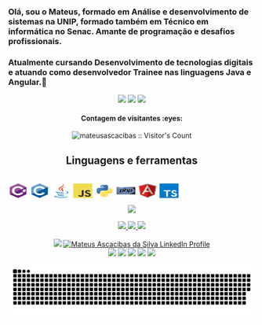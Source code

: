 ### Olá, sou o Mateus, formado em Análise e desenvolvimento de sistemas na UNIP, formado também em Técnico em informática no Senac. Amante de programação e desafios profissionais. 
### Atualmente cursando Desenvolvimento de tecnologias digitais e atuando como desenvolvedor Trainee nas linguagens Java e Angular.💬

<p align="center">

 <img src="https://badges.pufler.dev/years/mateusascacibas"/>
 <img src="https://badges.pufler.dev/repos/mateusascacibas"/>
 <img src="https://badges.pufler.dev/commits/monthly/mateusascacibas" />

</p>

<p align = "center" >
<h4 align="center">Contagem de visitantes :eyes:</h4>
<p align="center"><img src="https://profile-counter.glitch.me/{Mateus-Ascacibas}/count.svg" alt="mateusascacibas :: Visitor's Count" /></p>
<p align="center">
   
<div>
 
 <h2 align="center">Linguagens e ferramentas</h2>

<p align="center">
 <div style="display: inline-block" align="center"><br>
               <img align="center" alt="Mateus-C#" height="30" width="40" src = "https://raw.githubusercontent.com/devicons/devicon/master/icons/csharp/csharp-original.svg">
               <img align="center" alt="Mateus-C" height="30" width="40" src = "https://raw.githubusercontent.com/devicons/devicon/master/icons/c/c-original.svg">
               <img align="center" alt="Mateus-Java" height="30" width="40" src = "https://raw.githubusercontent.com/devicons/devicon/master/icons/java/java-original.svg">
               <img align="center" alt="Mateus-Javacript" height="30" width="40" src = "https://raw.githubusercontent.com/devicons/devicon/master/icons/javascript/javascript-original.svg">
               <img align="center" alt="Mateus-Python" height="30" width="40" src = "https://raw.githubusercontent.com/devicons/devicon/master/icons/python/python-original.svg">
   <img align="center" alt="Mateus-PHP" height="30" width="40" src = "https://raw.githubusercontent.com/devicons/devicon/master/icons/php/php-original.svg">
   <img align="center" alt="Mateus-Angular" height="30" width="40" src = "https://raw.githubusercontent.com/devicons/devicon/master/icons/angularjs/angularjs-original.svg">
    <img align="center" alt="Mateus-Typescript" height="30" width="40" src = "https://raw.githubusercontent.com/devicons/devicon/master/icons/typescript/typescript-original.svg">
   
</div>
</p>

<p align = "center">
 <img height="285em" src="https://activity-graph.herokuapp.com/graph?username=mateusascacibas&theme=xcode">
</p> 
<div align = "center">
<a href="https://github.com/mateusascacibas">
<img height="180em" src="https://github-readme-stats.vercel.app/api?username=mateusascacibas&show_icons=true&theme=dark&include_all_commits=true&count_private=true"/>
<img height="180em" src="https://github-readme-stats.vercel.app/api/top-langs/?username=mateusascacibas&layout=compact&langs_count=7&theme=dark"/>
 <img height="160em"  src="https://github-readme-streak-stats.herokuapp.com/?user=mateusascacibas&show_icons=true&locale=en&layout=compact&theme=dark" />
</div>

 <br>
<div align = "center" > 
  <a href="https://www.instagram.com/ascacibas_mateus/?hl=pt-br" target="_blank"><img src="https://img.shields.io/badge/-Instagram-%23E4405F?style=for-the-badge&logo=instagram&logoColor=white" target="_blank"></a>
    <a href="https://www.linkedin.com/in/mateus-a-62a907142/">
    <img src="https://www.vectorlogo.zone/logos/linkedin/linkedin-icon.svg" alt="Mateus Ascacibas da Silva LinkedIn Profile" height="30" width="30">
  </a>
  <br>
 <img src="https://img.shields.io/static/v1?label=Devops&message=Git&color=7159c1&style=for-the-badge%logo=ghost"/>
 <img src="https://img.shields.io/static/v1?label=Front-End&message=Angular&color=a6120d&style=for-the-badge%logo=ghost"/>
 <img src="https://img.shields.io/static/v1?label=Back-End&message=Java&color=f67317&style=for-the-badge%logo=ghost"/>
 <img src="https://img.shields.io/static/v1?label=Agile&message=Scrum&color=cccfe8&style=for-the-badge%logo=ghost"/>
 <img src="https://img.shields.io/static/v1?label=Banco de Dados&message=SQL&color=748cf4&style=for-the-badge%logo=ghost"/>
 
  ![Snake animation](https://github.com/mateusascacibas/mateusascacibas/blob/output/github-contribution-grid-snake.svg)
 
</div>
            
